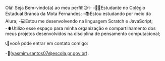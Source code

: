 Olá! Seja Bem-vindo(a) ao meu perfil!😉✨
-👩‍🎓Estudante no Colégio Estadual Branca da Mota Fernandes;
-📚Estou estudando por meio da Alura;
-💻Estou me desenvolvendo na linguagem Scratch e JavaScript;
-⬆️Utilizo esse espaço para minha organização e compartilhamento dos meus projetos desenvolvidos na disciplina de pensamento computacional;

📞💬você pode entrar em contato comigo:

-📧(yasmim.santos07@escola.pr.gov.br).





